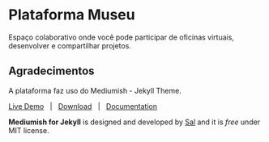 # Plataforma Museu

Espaço colaborativo onde você pode participar de oficinas virtuais, desenvolver e compartilhar projetos.

## Agradecimentos

A plataforma faz uso do Mediumish - Jekyll Theme.

[Live Demo](https://wowthemesnet.github.io/mediumish-theme-jekyll/) &nbsp; | &nbsp; [Download](https://github.com/wowthemesnet/mediumish-theme-jekyll/archive/master.zip) &nbsp; | &nbsp; [Documentation](https://bootstrapstarter.com/template-mediumish-bootstrap-jekyll/)

**Mediumish for Jekyll** is designed and developed by [Sal](https://www.wowthemes.net) and it is *free* under MIT license.
